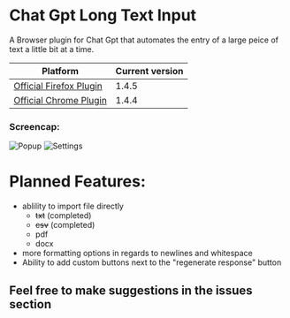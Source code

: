 # Chat Gpt Long Text Input
 A Browser plugin for Chat Gpt that automates the entry of a large peice of text a little bit at a time.

|Platform|Current version|
|------------------|-----|
|[Official Firefox Plugin](https://addons.mozilla.org/en-US/firefox/addon/chat-gpt-long-text-input/)| 1.4.5 |
|[Official Chrome Plugin](https://chrome.google.com/webstore/detail/chat-gpt-long-text-input/hbomibpicdjokaedngbojejahflkippj)|1.4.4 |

### Screencap:
![Popup](https://raw.githubusercontent.com/NicoleFaye/Chat-Gpt-Long-Text-Input/Firefox-Main/screencaps/mainPage.png)
![Settings](https://raw.githubusercontent.com/NicoleFaye/Chat-Gpt-Long-Text-Input/Firefox-Main/screencaps/settingsPage.png)

# Planned Features:
- ablility to import file directly
    - ~~txt~~ (completed)
    - ~~csv~~ (completed)
    - pdf 
    - docx
- more formatting options in regards to newlines and whitespace
- Ability to add custom buttons next to the "regenerate response" button 

## Feel free to make suggestions in the issues section
